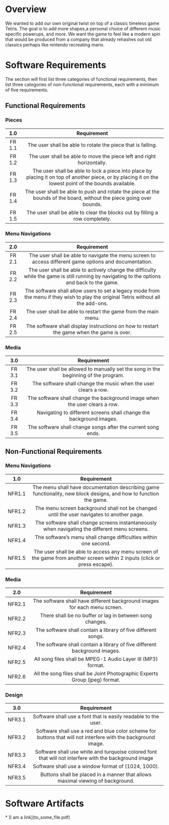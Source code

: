# Overview
We wanted to add our own original twist on top of a classic timeless game Tetris. The goal is to add more shapes,a personal choice of different music specific powerups, and more. We want the game to feel like a modern spin that would be produced from a company that already rehashes out old classics perhaps like nintendo recreating mario.

# Software Requirements
The section will first list three categories of functional requirements, then list three categories of non-functional requirements, each with a minimum of five requirements.
  
## Functional Requirements
### Pieces
| 1.0 | Requirement |
| :-------------: | :----------: |
| FR 1.1 | The user shall be able to rotate the piece that is falling. |
| FR 1.2 | The user shall be able to move the piece left and right horizontally. |
| FR 1.3 | The user shall be able to lock a piece into place by placing it on top of another piece, or by placing it on the lowest point of the bounds available.|
| FR 1.4 | The user shall be able to push and rotate the piece at the bounds of the board, without the piece going over bounds. |
| FR 1.5 | The user shall be able to clear the blocks out by filling a row completely. |
  
### Menu Navigations
| 2.0 | Requirement |
| :-------------: | :----------: |
| FR 2.1 | The user shall be able to navigate the menu screen to access different game options and documentation. |
| FR 2.2 | The user shall be able to actively change the difficulty while the game is still running by navigating to the options and back to the game. |
| FR 2.3 | The software shall allow users to set a legacy mode from the menu if they wish to play the original Tetris without all the add-ons. |
| FR 2.4 | The user shall be able to restart the game from the main menu. |
| FR 2.5 | The software shall display instructions on how to restart the game when the game is over.|

### Media
| 3.0 | Requirement |
| :-------------: | :----------: |
| FR 3.1 | The user shall be allowed to manually set the song in the beginning of the program.        |
| FR 3.2 | The software shall change the music when the user clears a row. |
| FR 3.3 | The software shall change the background image when the user clears a row. |
| FR 3.4 | Navigating to different screens shall change the background images. |
| FR 3.5 | The software shall change songs after the current song ends. |

## Non-Functional Requirements
### Menu Navigations
| 1.0 | Requirement |
| :-------------: | :----------: |
| NFR1.1 | The menu shall have documentation describing game functionality, new block designs, and how to function the game.|
| NFR1.2 | The menu screen background shall not be changed until the user navigates to another page. |
| NFR1.3 | The software shall change screens instantaneously when navigating the different menu screens.  |
| NFR1.4 | The software’s menu shall change difficulties within one second. |
| NFR1.5 | The user shall be able to access any menu screen of the game from another screen within 2 inputs (click or press escape). |


### Media
| 2.0 | Requirement |
| :-------------: | :----------: |
| NFR2.1 | The software shall have different background images for each menu screen.|
| NFR2.2 | There shall be no buffer or lag in between song changes.|
| NFR2.3 | The software shall contain a library of five different songs.  |
| NFR2.4 | The software shall contain a library of five different background images. |
| NFR2.5 | All song files shall be MPEG-1 Audio Layer III (MP3) format. |
| NFR2.6 | All the song files shall be Joint Photographic Experts Group (jpeg) format. |


### Design
| 3.0 | Requirement |
| :-------------: | :----------: |
| NFR3.1 | Software shall use a font that is easily readable to the user.|
| NFR3.2 | Software shall use a red and blue color scheme for buttons that will not interfere with the background image. |
| NFR3.3 | Software shall use white and turquoise colored font that will not interfere with the background image  |
| NFR3.4 | Software shall use a window format of (1024, 1000). |
| NFR3.5 | Buttons shall be placed in a manner that allows maximal viewing of background. |

# Software Artifacts
<Describe the purpose of this section>
* [I am a link](to_some_file.pdf)
